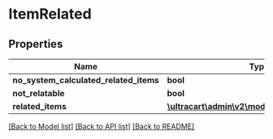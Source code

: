# ItemRelated

## Properties
Name | Type | Description | Notes
------------ | ------------- | ------------- | -------------
**no_system_calculated_related_items** | **bool** |  | [optional] 
**not_relatable** | **bool** |  | [optional] 
**related_items** | [**\\ultracart\admin\v2\models\ItemRelatedItem[]**](ItemRelatedItem.md) |  | [optional] 

[[Back to Model list]](../README.md#documentation-for-models) [[Back to API list]](../README.md#documentation-for-api-endpoints) [[Back to README]](../README.md)


